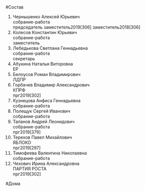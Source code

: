 #Состав  
1. Чернышенко Алексей Юрьевич  
    собрание-работа  
    председатель заместитель2019[306] заместитель2018[306]  
2. Колесов Константин Юрьевич  
    собрание-работа  
    заместитель  
3. Лебедькова Светлана Геннадьевна  
    собрание-работа  
    секретарь  
4. Абукина Наталья Виторовна  
    ЕР  
5. Белоусов Роман Владимирович  
    ЛДПР  
6. Горбачев Владимир Александрович  
    КПРФ  
    прг2019[302]  
7. Кузнецова Анфиса Геннадьевна  
    собрание-работа  
8. Полещук Сергей Иванович  
    собрание-работа  
9. Таланов Андрей Леонидович  
    собрание-работа  
    прг2019[379]
10. Терехов Павел Михайлович  
    ЯБЛОКО  
    прг2019[297]  
11. Тимофеева Валентина Николаевна  
    собрание-работа  
12. Чехович Ирина Александровна  
    ПАРТИЯ РОСТА  
    прг2019[302]  
  
#Дома  
